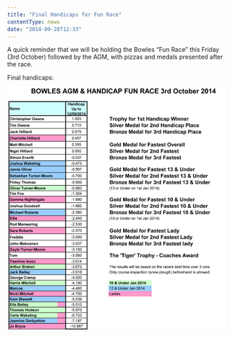 ```yaml
---
title: "Final Handicaps for Fun Race"
contentType: news
date: "2014-09-28T12:33"
---
```


A quick reminder that we will be holding the Bowles “Fun Race” this Friday (3rd October) followed by the AGM, with pizzas and medals presented after the race.

Final handicaps:

![handicaps](./Bowles_Handicap_for_3rd_October.jpg)

